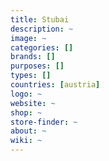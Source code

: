 ```yaml
---
title: Stubai
description: ~
image: ~
categories: []
brands: []
purposes: []
types: []
countries: [austria]
logo: ~
website: ~
shop: ~
store-finder: ~
about: ~
wiki: ~
---
```

